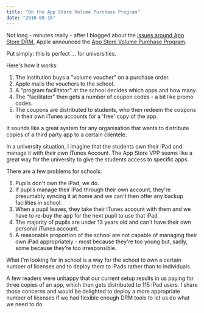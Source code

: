 ```yaml
---
title: "On the App Store Volume Purchase Program"
date: "2010-08-16"
---
```


Not long - minutes really - after I blogged about the [issues around App Store DRM](/blog/2010/8/9/the-ipad-project-day-three-end-of-an-era-and-drm-hell.html), Apple announced the [App Store Volume Purchase Program](http://www.apple.com/itunes/education/).

Put simply: this is perfect ... for universities.

Here's how it works:

1. The institution buys a "volume voucher" on a purchase order.
2. Apple mails the vouchers to the school.
3. A "program facilitator" at the school decides which apps and how many.
4. The "facilitator" then gets a number of coupon codes - a bit like promo codes.
5. The coupons are distributed to students, who then redeem the coupons in their own iTunes accounts for a 'free' copy of the app.

It sounds like a great system for any organisation that wants to distribute copies of a third party app to a certain clientele.

In a university situation, I imagine that the students own their iPad and manage it with their own iTunes Account. The App Store VPP seems like a great way for the university to give the students access to specific apps.

There are a few problems for schools:

1. Pupils don't own the iPad, we do.
2. If pupils manage their iPad through their own account, they're presumably syncing it at home and we can't then offer any backup facilities in school.
3. When a pupil leaves, they take their iTunes account with them and we have to re-buy the app for the next pupil to use that iPad.
4. The majority of pupils are under 13 years old and can't have their own personal iTunes account.
5. A reasonable proportion of the school are not capable of managing their own iPad appropriately - most because they're too young but, sadly, some because they're too irresponsible.

What I'm looking for in school is a way for the school to own a certain number of licenses and to deploy them to iPads rather than to individuals.

A few readers were unhappy that our current setup results in us paying for three copies of an app, which then gets distributed to 115 iPad users. I share those concerns and would be delighted to deploy a more appropriate number of licenses if we had flexible enough DRM tools to let us do what we need to do.
